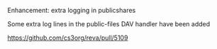 Enhancement: extra logging in publicshares

Some extra log lines in the public-files DAV handler have been added

https://github.com/cs3org/reva/pull/5109